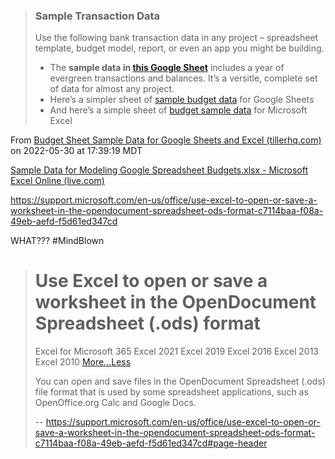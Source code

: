 > ### Sample Transaction Data
> 
> Use the following bank transaction data in any project – spreadsheet template, budget model, report, or even an app you might be building.
> 
> -   The **sample data in [this Google Sheet](https://docs.google.com/spreadsheets/d/1vXVZSNC5jcCKnFedhSwihD7doFmyvqifRg5mq12MpkQ/edit#gid=1256593101)** includes a year of evergreen transactions and balances. It’s a versitle, complete set of data for almost any project.
> -   Here’s a simpler sheet of [sample budget data](https://docs.google.com/spreadsheets/d/1JCEHwIa4ZzwAiKGmAnWGfbjeVCH_tWZF6MkIU0zICwM/template/preview) for Google Sheets
> -   And here’s a simple sheet of [budget sample data](https://1drv.ms/x/s!Ajh9Huef_FEyc6h4uD_TTE8kFds) for Microsoft Excel

From [Budget Sheet Sample Data for Google Sheets and Excel (tillerhq.com)](https://www.tillerhq.com/budget-sheet-sample-data-for-google-sheets-and-excel/)
on 2022-05-30 at 17:39:19 MDT


[Sample Data for Modeling Google Spreadsheet Budgets.xlsx - Microsoft Excel Online (live.com)](https://onedrive.live.com/view.aspx?resid=3251FC9FE71E7D38!115&ithint=file%2cxlsx&authkey=!AKh4uD_TTE8kFds)


https://support.microsoft.com/en-us/office/use-excel-to-open-or-save-a-worksheet-in-the-opendocument-spreadsheet-ods-format-c7114baa-f08a-49eb-aefd-f5d61ed347cd


WHAT??? #MindBlown

> # Use Excel to open or save a worksheet in the OpenDocument Spreadsheet (.ods) format
> 
> Excel for Microsoft 365 Excel 2021 Excel 2019 Excel 2016 Excel 2013 Excel 2010 [More...](javascript:)[Less](javascript:)
> 
> You can open and save files in the OpenDocument Spreadsheet (.ods) file format that is used by some spreadsheet applications, such as OpenOffice.org Calc and Google Docs.
>
> -- https://support.microsoft.com/en-us/office/use-excel-to-open-or-save-a-worksheet-in-the-opendocument-spreadsheet-ods-format-c7114baa-f08a-49eb-aefd-f5d61ed347cd#page-header



